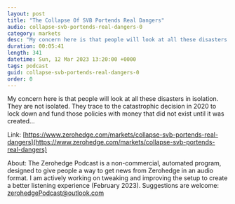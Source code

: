 ```yaml
---
layout: post
title: "The Collapse Of SVB Portends Real Dangers"
audio: collapse-svb-portends-real-dangers-0
category: markets
desc: "My concern here is that people will look at all these disasters in isolation. They are not isolated. They trace to the catastrophic decision in 2020 to lock down and fund those policies with money that did not exist until it was created..."
duration: 00:05:41
length: 341
datetime: Sun, 12 Mar 2023 13:20:00 +0000
tags: podcast
guid: collapse-svb-portends-real-dangers-0
order: 0
---
```

My concern here is that people will look at all these disasters in isolation. They are not isolated. They trace to the catastrophic decision in 2020 to lock down and fund those policies with money that did not exist until it was created...

Link: [https://www.zerohedge.com/markets/collapse-svb-portends-real-dangers](https://www.zerohedge.com/markets/collapse-svb-portends-real-dangers)

About: The Zerohedge Podcast is a non-commercial, automated program, designed to give people a way to get news from Zerohedge in an audio format.  I am actively working on tweaking and improving the setup to create a better listening experience (February 2023).  Suggestions are welcome: [zerohedgePodcast@outlook.com](mailto:zerohedgePodcast@outlook.com)